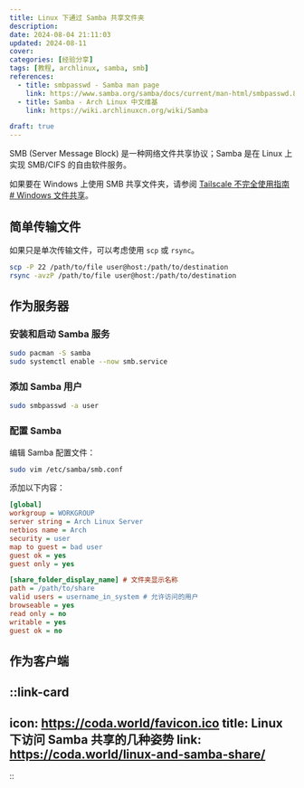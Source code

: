 ```yaml
---
title: Linux 下通过 Samba 共享文件夹
description:
date: 2024-08-04 21:11:03
updated: 2024-08-11
cover:
categories: [经验分享]
tags: [教程, archlinux, samba, smb]
references:
  - title: smbpasswd - Samba man page
    link: https://www.samba.org/samba/docs/current/man-html/smbpasswd.8.html
  - title: Samba - Arch Linux 中文维基
    link: https://wiki.archlinuxcn.org/wiki/Samba

draft: true
---
```


SMB (Server Message Block) 是一种网络文件共享协议；Samba 是在 Linux 上实现 SMB/CIFS 的自由软件服务。

如果要在 Windows 上使用 SMB 共享文件夹，请参阅 [Tailscale 不完全使用指南 # Windows 文件共享](/2023/tailscale-incomplete-guide)。

## 简单传输文件

如果只是单次传输文件，可以考虑使用 `scp` 或 `rsync`。

```bash
scp -P 22 /path/to/file user@host:/path/to/destination
rsync -avzP /path/to/file user@host:/path/to/destination
```

## 作为服务器

### 安装和启动 Samba 服务

```sh
sudo pacman -S samba
sudo systemctl enable --now smb.service
```

### 添加 Samba 用户

```sh
sudo smbpasswd -a user
```

### 配置 Samba

编辑 Samba 配置文件：

```sh
sudo vim /etc/samba/smb.conf
```

添加以下内容：

```ini
[global]
workgroup = WORKGROUP
server string = Arch Linux Server
netbios name = Arch
security = user
map to guest = bad user
guest ok = yes
guest only = yes

[share_folder_display_name] # 文件夹显示名称
path = /path/to/share
valid users = username_in_system # 允许访问的用户
browseable = yes
read only = no
writable = yes
guest ok = no
```

## 作为客户端

::link-card
---
icon: https://coda.world/favicon.ico
title: Linux 下访问 Samba 共享的几种姿势
link: https://coda.world/linux-and-samba-share/
---
::
